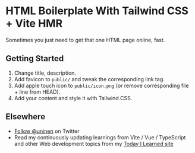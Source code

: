 # HTML Boilerplate With Tailwind CSS + Vite HMR

Sometimes you just need to get that one HTML page online, fast.

## Getting Started

1. Change title, description.
2. Add favicon to `public/` and tweak the corresponding link tag.
3. Add apple touch icon to `public/icon.png` (or remove corresponding file + line from HEAD).
4. Add your content and style it with Tailwind CSS.

## Elsewhere

- [Follow @uninen](https://twitter.com/uninen) on Twitter
- Read my continuously updating learnings from Vite / Vue / TypeScript and other Web development topics from my [Today I Learned site](https://til.unessa.net/)
